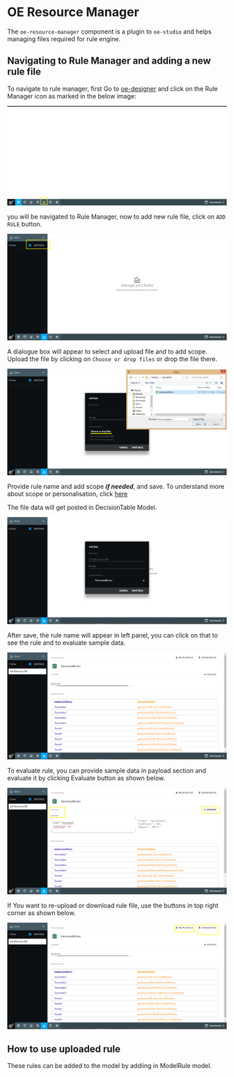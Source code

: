 # OE Resource Manager

The `oe-resource-manager` component is a plugin to `oe-studio` and helps managing files required for rule engine.

## Navigating to Rule Manager and adding a new rule file

To navigate to rule manager, first Go to [oe-designer](http://localhost:3000/designer) and click on the Rule Manager icon as marked in the below image:

![Start Page][start-page]

you will be navigated to Rule Manager, now to add new rule file, click on `ADD RULE` button.

![Rule Manager][rule-manager-home]

A dialogue box will appear to select and upload file and to add scope. Upload the file by clicking on `Choose or drop files` or drop the file there.

![Upload File][upload-file]

Provide rule name and add scope ***if needed***, and save. To understand more about scope or personalisation, click [here](/guide/datapersonalization)

The file data will get posted in DecisionTable Model. 

![Upload Rule Config][upload-rule-config]

After save, the rule name will appear in left panel, you can click on that to see the rule and to evaluate sample data.

![Show Rule][show-rule]

To evaluate rule, you can provide sample data in payload section and evaluate it by clicking Evaluate button as shown below.

![Evaluate Rule][evaluate-rule]

If You want to re-upload or download rule file, use the buttons in top right corner as shown below.

![Re-Upload Download][reupload-download]

## How to use uploaded rule

These rules can be added to the model by addiing in ModelRule model.

[start-page]:  images/designer-home.PNG "Start Page"
[rule-manager-home]: images/rule-manager-home.PNG "Rule Manager"
[upload-file]:images/upload-file.PNG "Upload File"
[upload-rule-config]:images/add-rule-config.PNG "Upload Rule Config"
[show-rule]:images/show-rule.PNG "Show Rule"
[evaluate-rule]:images/evaluate-rule.PNG "Evaluate Rule"
[reupload-download]:images/reupload-download.PNG "Re-Upload Download"